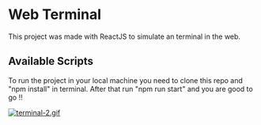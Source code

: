 # Web Terminal

This project was made with ReactJS to simulate an terminal in the web.

## Available Scripts

To run the project in your local machine you need to clone this repo and "npm install" in terminal. After that run "npm run start" and you are good to go !!

[![terminal-2.gif](https://s2.gifyu.com/images/terminal-2.gif)](https://gifyu.com/image/Fd3r)
